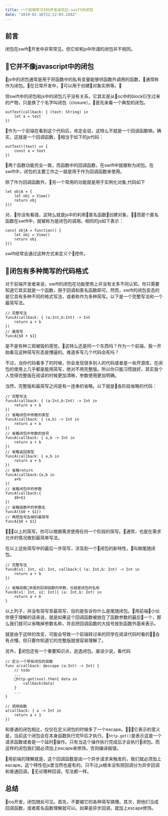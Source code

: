 ```yaml
---
title: 一个前端学习IOS开发采坑记-swift的闭包
date: "2019-01-16T22:12:03.284Z"
---
```


## 前言
闭包在swift开发中非常常见。但它却和js中所谓的闭包并不相同。


## 它并不像javascript中的闭包
js中的闭包通常是用于将函数中的私有变量能够供函数外调用的函数，通常称作为闭包。在日常开发中，可以用于创建对象实例等。

但swift中的闭包和js中的闭包几乎没有关系，它其实是从oc中的block衍生过来的产物，只是换了个名字叫闭包（closure）。首先来看一个典型的闭包。
```
outText(callback: { (text: String) in
    let a = text
})

```
作为一个前端在看到这个代码后，肯定会说，这特么不就是一个回调函数嘛。确实，这就是一个回调函数，相当于如下的js代码：
```
outText((text) => {
    const a = text
})
```
两个函数功能完全一致，而函数中的回调函数，在swift中就被称为闭包。在swift中，闭包的主要工作之一就是用于作为回调函数来使用。


除了作为回调函数外，另一个常用的功能就是用于实例化对象,代码如下
```
let objA = {
    let obj = View()
    return obj
}()
```
对，你没有看错，这特么就是js中的利用匿名函数创建对象，而那个匿名函数在swift中，就被称为是闭包的调用。相同的js如下表示：
```
const objA = function() {
    let obj = View()
    return obj
}()
```
swift经常会通过这种方式来定义个控件。

## 闭包有多种简写的代码格式
对于前端开发者来说，swift的闭包在功能使用上并没有太多不同认知，你只需要知道它其实就是一个函数，用于回调和匿名函数即可。然而，swift的闭包变态的是它具有多种不同的格式写法，或者称作为多种简写。以下是一个完整写法和一个最简写法。
```
// 完整写法
funcA(callback: { (a:Int,b:Int) -> Int
    return a + b
})
// 最简写
funcA{$0 + $1}
```
是不是有种三观被毁的感觉。这特么还是同一个东西吗？作为一个前端，我一开始看见这种简写形态是懵逼的。难道多写几个代码会死吗？

不过，当你代码看多了的时候，你会发现很多别人的代码或者是一些开源库，在闭包的使用上几乎都是能用简写，绝对不用完整版。所以你只能习惯就好。其实我个人觉得完整版在阅读的时候更加清晰，参数使用更加明确。

当然，完整版和最简写之间是有一连串的省略。以下就是各阶段省略的代码：
```
// 完整写法
funcA(callback: { (a:Int,b:Int) -> Int in
    return a + b
})
// 省略闭包中参数的类型
funcA(callback: { (a,b) -> Int in
    return a + b
})
// 省略闭包中参数的挂号
funcA(callback: { a,b -> Int in
    return a + b
})
// 省略返回类型
funcA(callback: { a,b in
    return a + b
})
// 省略return 
funcA(callback:{a,b in 
    a+b
})
// 省略闭包中的参数
funcA(callback:{
    $0+$1
})
// 省略函数中的参数名
funcA({$0 + $1})
// 再把挂号去掉的最简写
funcA{$0 + $1}
```
以上的简写，你可以根据需求使用任何一个阶段的简写。通常，也是在需求允许的情况做到最简单写法。

在以上这些简写中的最后一步简写，涉及到一个闭包的新特性，叫做尾随闭包。
```
// 完整写法
funcB(x1: Int, x2: Int, callback:{ (a: Int,b: Int) -> Int in
    return a + b
})

// 省略函数末尾的回调函数的参数，也就是闭包的名称
funcB(x1: Int, x2: Int){ (a: Int,b: Int) in
    return a + b
}
```
以上列子，并没有简写至最简写，目的是告诉你什么是尾随闭包。用前端小伙伴便于理解的话来说，就是如果这个回调函数被放在了函数参数的最后一个，那么我们就可以省略掉参数名称，并且把回调函数的大挂号放到函数外面来表示。

就是由于这样的改变，可能会导致一个前端转过来的同学在阅读代码时看的会有点懵。但只要你知道它的完整版就很容易理解了。

另外，闭包还有一个重要知识点，逃逸闭包。废话少说，看代码
```
// 定义一个带有闭包的函数
func a(callback: @escape (a:Int) -> Int) {
    // todo
    ...
    http.get(xxx).then{ data in
        callback(data)
    }
    ...
}

// 调用函数
a(callback: { a -> Int in
    return a + 1
}) 
```
和普通的闭包相比，仅仅在定义闭包的时候多了一个escape。它表示的意义是，当前这个闭包会在本身函数执行完毕后才执行。```http.get()```是表示这是一个请求函数或者是一个延时操作。只有当这个操作执行完成后才会执行闭包。而这样的闭包我们就必须加上escape来修饰。否则编译报错。

用前端的理解就是，这个回调函数是由一个异步请求来触发的，我们就必须加上escape。这个特性在js里当然也是有的。只不过,js根本没有把回调分为异步回调和普通回调。无论哪种回调，写法都一样。

## 总结
ios开发，闭包随处可见。首先，不要被它的各种简写搞懵。其次，把他们当成回调函数，或者匿名函数理解就可以。如果是异步回调，就加上escape修饰。